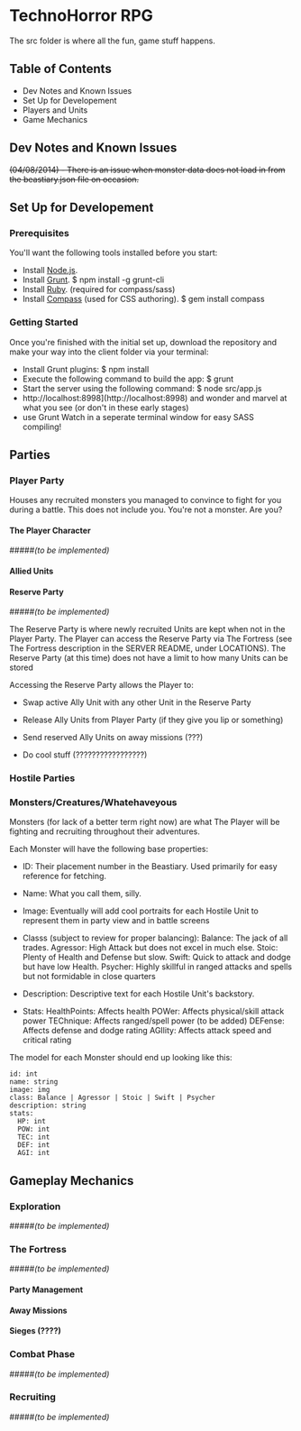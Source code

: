 # TechnoHorror RPG

The src folder is where all the fun, game stuff happens.

## Table of Contents

* Dev Notes and Known Issues
* Set Up for Developement
* Players and Units
* Game Mechanics

## Dev Notes and Known Issues

~~(04/08/2014) - There is an issue when monster data does not load in from the beastiary.json file on occasion.~~

## Set Up for Developement

### Prerequisites

You'll want the following tools installed before you start:

* Install [Node.js](http://nodejs.org/).
* Install [Grunt](https://github.com/gruntjs/grunt/wiki/Getting-started).
    $ npm install -g grunt-cli
* Install [Ruby](http://rubyinstaller.org/downloads/). (required for compass/sass)
* Install [Compass](http://compass-style.org/install/) (used for CSS authoring).
    $ gem install compass

### Getting Started

Once you're finished with the initial set up, download the repository and make your way into the client folder via your terminal:

* Install Grunt plugins:
    $ npm install
* Execute the following command to build the app:
    $ grunt
* Start the server using the following command:
    $ node src/app.js
* http://localhost:8998](http://localhost:8998) and wonder and marvel at what you see (or don't in these early stages)
* use Grunt Watch in a seperate terminal window for easy SASS compiling!

## Parties

### Player Party

Houses any recruited monsters you managed to convince to fight for you during a battle. This does not include you. You're not a monster. Are you?

#### The Player Character
#####_(to be implemented)_

#### Allied Units

#### Reserve Party
#####_(to be implemented)_

The Reserve Party is where newly recruited Units are kept when not in the Player Party. The Player can access the Reserve Party via The Fortress (see The Fortress description in the SERVER README, under LOCATIONS). The Reserve Party (at this time) does not have a limit to how many Units can be stored

Accessing the Reserve Party allows the Player to:

* Swap active Ally Unit with any other Unit in the Reserve Party

* Release Ally Units from Player Party (if they give you lip or something) 

* Send reserved Ally Units on away missions (???)

* Do cool stuff (?????????????????)

### Hostile Parties

### Monsters/Creatures/Whatehaveyous

Monsters (for lack of a better term right now) are what The Player will be fighting and recruiting throughout their adventures. 

Each Monster will have the following base properties:

* ID: Their placement number in the Beastiary. Used primarily for easy reference for fetching.

* Name: What you call them, silly.

* Image: Eventually will add cool portraits for each Hostile Unit to represent them in party view and in battle screens

* Classs (subject to review for proper balancing):
    Balance: The jack of all trades.
    Agressor: High Attack but does not excel in much else.
    Stoic: Plenty of Health and Defense but slow.
    Swift: Quick to attack and dodge but have low Health.
    Psycher: Highly skillful in ranged attacks and spells but not formidable in close quarters 

* Description: Descriptive text for each Hostile Unit's backstory.

* Stats: 
    HealthPoints: Affects health
    POWer: Affects physical/skill attack power
    TEChnique: Affects ranged/spell power (to be added)
    DEFense: Affects defense and dodge rating
    AGIlity: Affects attack speed and critical rating

The model for each Monster should end up looking like this:

    id: int
    name: string
    image: img
    class: Balance | Agressor | Stoic | Swift | Psycher
    description: string
    stats:
      HP: int
      POW: int
      TEC: int
      DEF: int
      AGI: int

## Gameplay Mechanics
### Exploration
#####_(to be implemented)_
### The Fortress
#####_(to be implemented)_
#### Party Management
#### Away Missions
#### Sieges (????)
### Combat Phase
#####_(to be implemented)_
### Recruiting
#####_(to be implemented)_
